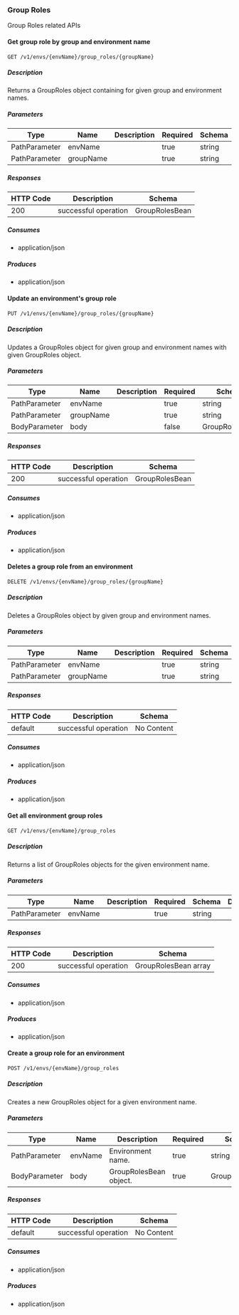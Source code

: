 ### Group Roles

Group Roles related APIs

#### Get group role by group and environment name
```
GET /v1/envs/{envName}/group_roles/{groupName}
```

##### Description

Returns a GroupRoles object containing for given group and environment names.

##### Parameters
|Type|Name|Description|Required|Schema|Default|
|----|----|----|----|----|----|
|PathParameter|envName||true|string||
|PathParameter|groupName||true|string||


##### Responses
|HTTP Code|Description|Schema|
|----|----|----|
|200|successful operation|GroupRolesBean|


##### Consumes

* application/json

##### Produces

* application/json

#### Update an environment's group role
```
PUT /v1/envs/{envName}/group_roles/{groupName}
```

##### Description

Updates a GroupRoles object for given group and environment names with given GroupRoles object.

##### Parameters
|Type|Name|Description|Required|Schema|Default|
|----|----|----|----|----|----|
|PathParameter|envName||true|string||
|PathParameter|groupName||true|string||
|BodyParameter|body||false|GroupRolesBean||


##### Responses
|HTTP Code|Description|Schema|
|----|----|----|
|200|successful operation|GroupRolesBean|


##### Consumes

* application/json

##### Produces

* application/json

#### Deletes a group role from an environment
```
DELETE /v1/envs/{envName}/group_roles/{groupName}
```

##### Description

Deletes a GroupRoles object by given group and environment names.

##### Parameters
|Type|Name|Description|Required|Schema|Default|
|----|----|----|----|----|----|
|PathParameter|envName||true|string||
|PathParameter|groupName||true|string||


##### Responses
|HTTP Code|Description|Schema|
|----|----|----|
|default|successful operation|No Content|


##### Consumes

* application/json

##### Produces

* application/json

#### Get all environment group roles
```
GET /v1/envs/{envName}/group_roles
```

##### Description

Returns a list of GroupRoles objects for the given environment name.

##### Parameters
|Type|Name|Description|Required|Schema|Default|
|----|----|----|----|----|----|
|PathParameter|envName||true|string||


##### Responses
|HTTP Code|Description|Schema|
|----|----|----|
|200|successful operation|GroupRolesBean array|


##### Consumes

* application/json

##### Produces

* application/json

#### Create a group role for an environment
```
POST /v1/envs/{envName}/group_roles
```

##### Description

Creates a new GroupRoles object for a given environment name.

##### Parameters
|Type|Name|Description|Required|Schema|Default|
|----|----|----|----|----|----|
|PathParameter|envName|Environment name.|true|string||
|BodyParameter|body|GroupRolesBean object.|true|GroupRolesBean||


##### Responses
|HTTP Code|Description|Schema|
|----|----|----|
|default|successful operation|No Content|


##### Consumes

* application/json

##### Produces

* application/json

